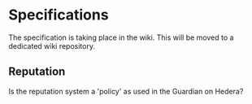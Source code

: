 # Specifications

The specification is taking place in the wiki. This will be moved to a dedicated wiki repository. 

## Reputation

Is the reputation system a 'policy' as used in the Guardian on Hedera?
